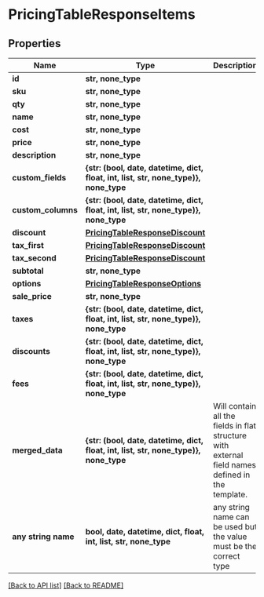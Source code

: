 # PricingTableResponseItems


## Properties
Name | Type | Description | Notes
------------ | ------------- | ------------- | -------------
**id** | **str, none_type** |  | [optional] 
**sku** | **str, none_type** |  | [optional] 
**qty** | **str, none_type** |  | [optional] 
**name** | **str, none_type** |  | [optional] 
**cost** | **str, none_type** |  | [optional] 
**price** | **str, none_type** |  | [optional] 
**description** | **str, none_type** |  | [optional] 
**custom_fields** | **{str: (bool, date, datetime, dict, float, int, list, str, none_type)}, none_type** |  | [optional] 
**custom_columns** | **{str: (bool, date, datetime, dict, float, int, list, str, none_type)}, none_type** |  | [optional] 
**discount** | [**PricingTableResponseDiscount**](PricingTableResponseDiscount.md) |  | [optional] 
**tax_first** | [**PricingTableResponseDiscount**](PricingTableResponseDiscount.md) |  | [optional] 
**tax_second** | [**PricingTableResponseDiscount**](PricingTableResponseDiscount.md) |  | [optional] 
**subtotal** | **str, none_type** |  | [optional] 
**options** | [**PricingTableResponseOptions**](PricingTableResponseOptions.md) |  | [optional] 
**sale_price** | **str, none_type** |  | [optional] 
**taxes** | **{str: (bool, date, datetime, dict, float, int, list, str, none_type)}, none_type** |  | [optional] 
**discounts** | **{str: (bool, date, datetime, dict, float, int, list, str, none_type)}, none_type** |  | [optional] 
**fees** | **{str: (bool, date, datetime, dict, float, int, list, str, none_type)}, none_type** |  | [optional] 
**merged_data** | **{str: (bool, date, datetime, dict, float, int, list, str, none_type)}, none_type** | Will contain all the fields in flat structure with external field names defined in the template. | [optional] 
**any string name** | **bool, date, datetime, dict, float, int, list, str, none_type** | any string name can be used but the value must be the correct type | [optional]

[[Back to API list]](../README.md#documentation-for-api-endpoints) [[Back to README]](../README.md)


